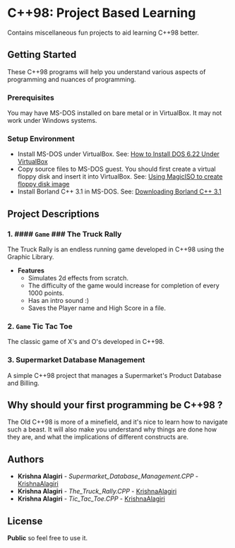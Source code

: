 # C++98: Project Based Learning
Contains miscellaneous fun projects to aid learning C++98 better.

## Getting Started
These C++98 programs will help you understand various aspects of programming and nuances of programming.

### Prerequisites
You may have MS-DOS installed on bare metal or in VirtualBox. It may not work under Windows systems.

### Setup Environment
* Install MS-DOS under VirtualBox.
See: [How to Install DOS 6.22 Under VirtualBox](http://www.instructables.com/id/How-To-Install-DOS-622-Under-VirtualBox/?ALLSTEPS)
* Copy source files to MS-DOS guest. You should first create a virtual floppy disk and insert it into VirtualBox.
See: [Using MagicISO to create floppy disk image](http://www.magiciso.com/tutorials/miso-createfloppyimage.htm)
* Install Borland C++ 3.1 in MS-DOS.
See: [Downloading Borland C++ 3.1](https://winworldpc.com/download/49068656-18DA-11E4-99E5-7054D21A8599)

## Project Descriptions
### 1. #### ``Game`` ### The Truck Rally
The Truck Rally is an endless running game developed in C++98 using the Graphic Library.
- **Features**
  - Simulates 2d effects from scratch.
  - The difficulty of the game would increase for completion of every 1000 points.
  - Has an intro sound :)  
  - Saves the Player name and High Score in a file.

### 2. ``Game`` Tic Tac Toe
The classic game of X's and O's developed in C++98.
### 3. Supermarket Database Management
A simple C++98 project that manages a Supermarket's Product Database and Billing.


## Why should your first programming be C++98 ?
The Old C++98 is more of a minefield, and it's nice to learn how to navigate such a beast. It will also make you understand why things are done how they are, and what the implications of different constructs are.

## Authors
* **Krishna Alagiri** - *Supermarket_Database_Management.CPP* - [KrishnaAlagiri](https://github.com/KrishnaAlagiri)
* **Krishna Alagiri** - *The_Truck_Rally.CPP* - [KrishnaAlagiri](https://github.com/KrishnaAlagiri)
* **Krishna Alagiri** - *Tic_Tac_Toe.CPP* - [KrishnaAlagiri](https://github.com/KrishnaAlagiri)

## License
**Public** so feel free to use it.
